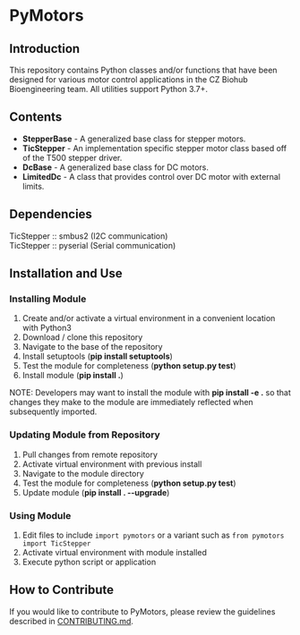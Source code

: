 # PyMotors

## Introduction
This repository contains Python classes and/or functions that have been designed for various motor control applications in the CZ Biohub Bioengineering team. All utilities support Python 3.7+.

## Contents
* __StepperBase__ - A generalized base class for stepper motors.
* __TicStepper__ - An implementation specific stepper motor class based off of the T500 stepper driver.
* __DcBase__ - A generalized base class for DC motors.
* __LimitedDc__ - A class that provides control over DC motor with external limits.

## Dependencies

TicStepper :: smbus2 (I2C communication)<br>
TicStepper :: pyserial (Serial communication)<br>

## Installation and Use
### Installing Module
1. Create and/or activate a virtual environment in a convenient location with Python3
2. Download / clone this repository
3. Navigate to the base of the repository
4. Install setuptools (__pip install setuptools__)
5. Test the module for completeness (__python setup.py test__)
6. Install module (__pip install .__)

NOTE: Developers may want to install the module with __pip install -e .__ so that changes they make to the module are immediately reflected when subsequently imported.

### Updating Module from Repository
1. Pull changes from remote repository
2. Activate virtual environment with previous install
3. Navigate to the module directory
4. Test the module for completeness (__python setup.py test__)
5. Update module (__pip install . --upgrade__)

### Using Module
1. Edit files to include `import pymotors` or a variant such as `from pymotors import TicStepper`
2. Activate virtual environment with module installed
3. Execute python script or application


## How to Contribute
If you would like to contribute to PyMotors, please review the guidelines described in [CONTRIBUTING.md](https://github.com/czbiohub/PyMotors/blob/master/CONTRIBUTING.md).
